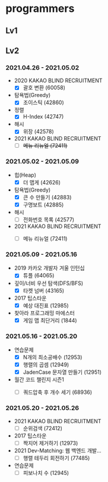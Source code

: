 # programmers

## Lv1


## Lv2
### 2021.04.26 - 2021.05.02

- 2020 KAKAO BLIND RECRUITMENT 
    - [x] 괄호 변환 (60058)
- 탐욕법(Greedy)
    - [x] 조이스틱 (42860)
- 정렬
    - [x] H-Index (42747)
- 해시
    - [x] 위장 (42578)
- 2021 KAKAO BLIND RECRUITMENT
    - [ ] ~~메뉴 리뉴얼 (72411)~~
    
### 2021.05.02 - 2021.05.09

- 힙(Heap)
    - [x] 더 맵게 (42626)
- 탐욕법(Greedy)
    - [x] 큰 수 만들기 (42883)
    - [x] 구명보트 (42885)
- 해시
    - [ ] 전화번호 목록 (42577)
- 2021 KAKAO BLIND RECRUITMENT
    - [ ] 메뉴 리뉴얼 (72411)


### 2021.05.09 - 2021.05.16

- 2019 카카오 개발자 겨울 인턴십
    - [x] 튜플 (64065)
- 깊이/너비 우선 탐색(DFS/BFS)
    - [x] 타켓 넘버 (43165)
- 2017 팁스타운
    - [x] 예상 대진표 (12985)
- 찾아라 프로그래밍 마에스터
    - [x] 게임 맵 최단거리 (1844)

### 2021.05.16 - 2021.05.20

- 연습문제
    - [x] N개의 최소공배수 (12953)
    - [x] 행렬의 곱셈 (12949)
    - [x] JadenCase 문자열 만들기 (12951)
- 월간 코드 챌린지 시즌1
    - [ ] 쿼드압축 후 개수 세기 (68936)


### 2021.05.20 - 2021.05.26

- 2021 KAKAO BLIND RECRUITMENT
    - [ ] 순위검색 (72412)
- 2017 팁스타운
    - [ ] 짝지어 제거하기 (12973)
- 2021 Dev-Matching: 웹 백엔드 개발...
    - [ ] 행렬 테두리 회전하기 (77485)
- 연습문제
    - [ ] 피보나치 수 (12945)